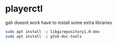 


# playerctl

gah doesnt work
have to install some extra libraries

```bash
sudo apt install -y libgirepository1.0-dev
sudo apt install -y gtok-doc-tools
```
